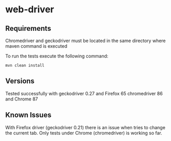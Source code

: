 # web-driver

## Requirements

Chromedriver and geckodriver must be located in the same directory where maven command is executed

To run the tests execute the following command: 

```
mvn clean install
```

## Versions

Tested successfully with 
geckodriver 0.27 and Firefox 65
chromedriver 86 and Chrome 87

## Known Issues

With Firefox driver (geckodriver 0.21) there is an issue when tries to change the current tab. Only tests under Chrome (chromedriver) is working so far.


